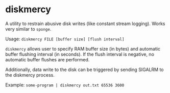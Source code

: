 # diskmercy

A utility to restrain abusive disk writes (like constant stream logging). Works very similar to `sponge`.

Usage:
`diskmercy FILE [buffer size] [flush interval]`

`diskmercy` allows user to specify RAM buffer size (in bytes) and automatic buffer flushing interval (in seconds). If the flush interval is negative, no automatic buffer flushes are performed.

Additionally, data write to the disk can be triggered by sending SIGALRM to the diskmercy process.

Example:
`some-program | diskmercy out.txt 65536 3600`
